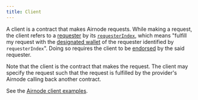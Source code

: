 ```yaml
---
title: Client
---
```


A client is a contract that makes Airnode requests. While making a request, the client refers to a [requester](/request-response-protocol/requester.md) by its [`requesterIndex`](/request-response-protocol/requester.md#requesterIndex), which means "fulfill my request with the [designated wallet](/request-response-protocol/designated-wallet.md) of the requester identified by `requesterIndex`". Doing so requires the client to be [endorsed](/request-response-protocol/endorsement.md) by the said requester.

Note that the client is the contract that makes the request. The client may specify the request such that the request is fulfilled by the provider's Airnode calling back another contract.

See the [Airnode client examples](https://github.com/api3dao/airnode-client-examples).